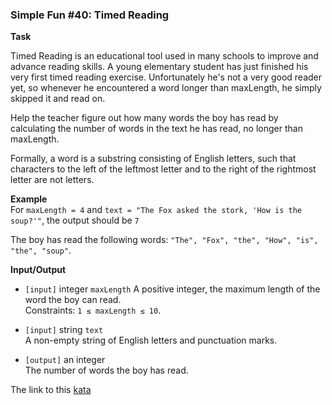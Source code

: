### Simple Fun #40: Timed Reading

**Task**  

Timed Reading is an educational tool used in many schools to improve and advance reading skills. A young elementary student has just finished his very first timed reading exercise. Unfortunately he's not a very good reader yet, so whenever he encountered a word longer than maxLength, he simply skipped it and read on.

Help the teacher figure out how many words the boy has read by calculating the number of words in the text he has read, no longer than maxLength.

Formally, a word is a substring consisting of English letters, such that characters to the left of the leftmost letter and to the right of the rightmost letter are not letters.

**Example**  
For `maxLength = 4` and `text = "The Fox asked the stork, 'How is the soup?'"`, the output should be `7`

The boy has read the following words: `"The", "Fox", "the", "How", "is", "the", "soup"`.

**Input/Output**  
* `[input]` integer `maxLength` 
A positive integer, the maximum length of the word the boy can read.  
Constraints: `1 ≤ maxLength ≤ 10`.

* `[input]` string `text`  
A non-empty string of English letters and punctuation marks.

* `[output]` an integer  
The number of words the boy has read.  

The link to this [kata](https://www.codewars.com/kata/simple-fun-number-40-timed-reading/discuss)
